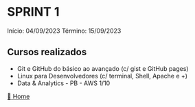 # SPRINT 1
Início: 04/09/2023  Término: 15/09/2023

## Cursos realizados

* Git e GitHub do básico ao avançado (c/ gist e GitHub pages)
* Linux para Desenvolvedores (c/ terminal, Shell, Apache e +)
* Data & Analytics - PB - AWS 1/10

[:file_folder: Home](/)

